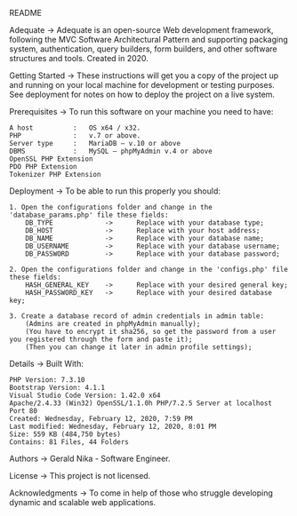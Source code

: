 README

Adequate
-> Adequate is an open-source Web development framework, following the MVC Software Architectural Pattern and supporting packaging system, authentication, query builders, form builders, and other software structures and tools.
Created in 2020.

Getting Started
-> These instructions will get you a copy of the project up and running on your local machine for development or testing purposes. See deployment for notes on how to deploy the project on a live system.

Prerequisites
-> To run this software on your machine you need to have:
	
	A host			: 	OS x64 / x32.
	PHP				: 	v.7 or above.
	Server type		:	MariaDB – v.10 or above
	DBMS			:	MySQL – phpMyAdmin v.4 or above
	OpenSSL PHP Extension
	PDO PHP Extension
	Tokenizer PHP Extension

Deployment
-> To be able to run this properly you should:
	
	1. Open the configurations folder and change in the 'database_params.php' file these fields:
		DB_TYPE 			-> 		Replace with your database type;
		DB_HOST 			-> 		Replace with your host address;
		DB_NAME 			-> 		Replace with your database name;
		DB_USERNAME 		-> 		Replace with your database username;
		DB_PASSWORD 		-> 		Replace with your database password;
		
	2. Open the configurations folder and change in the 'configs.php' file these fields:
		HASH_GENERAL_KEY	->		Replace with your desired general key;
		HASH_PASSWORD_KEY	->		Replace with your desired database key;

	3. Create a database record of admin credentials in admin table:
		(Admins are created in phpMyAdmin manually);
		(You have to encrypt it sha256, so get the password from a user you registered through the form and paste it);
		(Then you can change it later in admin profile settings);

Details
-> Built With:

	PHP Version: 7.3.10
	Bootstrap Version: 4.1.1
	Visual Studio Code Version: 1.42.0 x64
	Apache/2.4.33 (Win32) OpenSSL/1.1.0h PHP/7.2.5 Server at localhost Port 80
	Created: Wednesday, ‎February ‎12, ‎2020, ‏‎7:59 PM
	Last modified: Wednesday, ‎February ‎12, ‎2020, ‏‎8:01 PM
	Size: 559 KB (484,750 bytes)
	Contains: 81 Files, 44 Folders

Authors
-> Gerald Nika - Software Engineer.

License
-> This project is not licensed.

Acknowledgments
-> To come in help of those who struggle developing dynamic and scalable web applications.